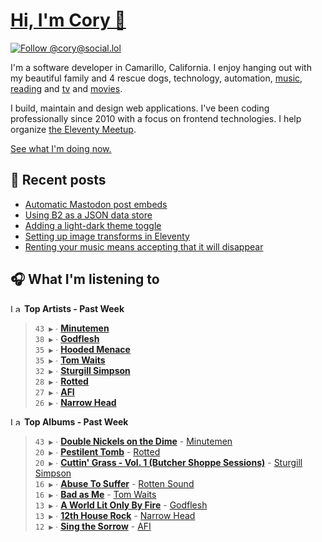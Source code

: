 # [Hi, I'm Cory 👋](https://coryd.dev)

[![Follow @cory@social.lol](https://img.shields.io/mastodon/follow/109606224363698309?domain=https%3A%2F%2Fsocial.lol&style=for-the-badge&logo=Mastodon&logoColor=white&labelColor=6364FF)](https://social.lol/@cory)

I'm a software developer in Camarillo, California. I enjoy hanging out with my beautiful family and 4 rescue dogs, technology, automation, [music](https://last.fm/user/coryd_), [reading](https://app.thestorygraph.com/profile/coryd) and [tv](https://trakt.tv/users/cdransf) and [movies](https://trakt.tv/users/cdransf).

I build, maintain and design web applications. I've been coding professionally since 2010 with a focus on frontend technologies. I help organize [the Eleventy Meetup](https://11tymeetup.dev/).

[See what I'm doing now.](https://coryd.dev/now)

## 📝 Recent posts

<!-- BLOGPOSTS:START -->
- [Automatic Mastodon post embeds](https://coryd.dev/posts/2024/automatic-mastodon-post-embeds/)
- [Using B2 as a JSON data store](https://coryd.dev/posts/2024/using-b2-as-a-json-data-store/)
- [Adding a light-dark theme toggle](https://coryd.dev/posts/2024/adding-a-light-dark-theme-toggle/)
- [Setting up image transforms in Eleventy](https://coryd.dev/posts/2024/setting-up-image-transforms-in-eleventy/)
- [Renting your music means accepting that it will disappear](https://coryd.dev/posts/2024/renting-your-music-means-accepting-that-it-will-disappear/)
<!-- BLOGPOSTS:END -->

## 🎧 What I'm listening to

<!--START_LASTFM_ARTISTS:{"period": "7day", "rows": 8}-->
<a href="https://last.fm" target="_blank"><img src="https://user-images.githubusercontent.com/17434202/215290617-e793598d-d7c9-428f-9975-156db1ba89cc.svg" alt="Last.fm Logo" width="18" height="13"/></a> **Top Artists - Past Week**

> `43 ▶️` ∙ **[Minutemen](https://www.last.fm/music/Minutemen)**<br/>
> `38 ▶️` ∙ **[Godflesh](https://www.last.fm/music/Godflesh)**<br/>
> `35 ▶️` ∙ **[Hooded Menace](https://www.last.fm/music/Hooded+Menace)**<br/>
> `35 ▶️` ∙ **[Tom Waits](https://www.last.fm/music/Tom+Waits)**<br/>
> `32 ▶️` ∙ **[Sturgill Simpson](https://www.last.fm/music/Sturgill+Simpson)**<br/>
> `28 ▶️` ∙ **[Rotted](https://www.last.fm/music/+noredirect/Rotted)**<br/>
> `27 ▶️` ∙ **[AFI](https://www.last.fm/music/AFI)**<br/>
> `26 ▶️` ∙ **[Narrow Head](https://www.last.fm/music/Narrow+Head)**<br/>
<!--END_LASTFM_ARTISTS-->

<!--START_LASTFM_ALBUMS:{"period": "7day", "rows": 8}-->
<a href="https://last.fm" target="_blank"><img src="https://user-images.githubusercontent.com/17434202/215290617-e793598d-d7c9-428f-9975-156db1ba89cc.svg" alt="Last.fm Logo" width="18" height="13"/></a> **Top Albums - Past Week**

> `43 ▶️` ∙ **[Double Nickels on the Dime](https://www.last.fm/music/Minutemen/Double+Nickels+on+the+Dime)** - [Minutemen](https://www.last.fm/music/Minutemen)<br/>
> `20 ▶️` ∙ **[Pestilent Tomb](https://www.last.fm/music/Rotted/Pestilent+Tomb)** - [Rotted](https://www.last.fm/music/Rotted)<br/>
> `20 ▶️` ∙ **[Cuttin' Grass - Vol. 1 (Butcher Shoppe Sessions)](https://www.last.fm/music/Sturgill+Simpson/Cuttin%27+Grass+-+Vol.+1+(Butcher+Shoppe+Sessions))** - [Sturgill Simpson](https://www.last.fm/music/Sturgill+Simpson)<br/>
> `16 ▶️` ∙ **[Abuse To Suffer](https://www.last.fm/music/Rotten+Sound/Abuse+To+Suffer)** - [Rotten Sound](https://www.last.fm/music/Rotten+Sound)<br/>
> `16 ▶️` ∙ **[Bad as Me](https://www.last.fm/music/Tom+Waits/Bad+as+Me)** - [Tom Waits](https://www.last.fm/music/Tom+Waits)<br/>
> `13 ▶️` ∙ **[A World Lit Only By Fire](https://www.last.fm/music/Godflesh/A+World+Lit+Only+By+Fire)** - [Godflesh](https://www.last.fm/music/Godflesh)<br/>
> `13 ▶️` ∙ **[12th House Rock](https://www.last.fm/music/Narrow+Head/12th+House+Rock)** - [Narrow Head](https://www.last.fm/music/Narrow+Head)<br/>
> `12 ▶️` ∙ **[Sing the Sorrow](https://www.last.fm/music/AFI/Sing+the+Sorrow)** - [AFI](https://www.last.fm/music/AFI)<br/>
<!--END_LASTFM_ALBUMS-->
